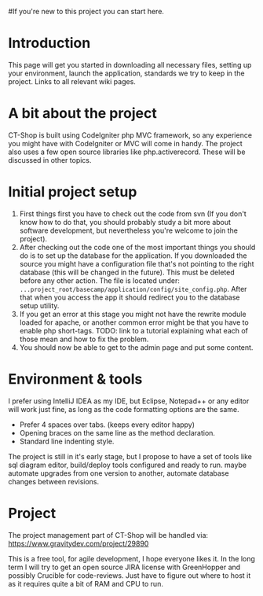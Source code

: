 #If you're new to this project you can start here.

# Introduction #

This page will get you started in downloading all necessary files, setting up your environment, launch the application, standards we try to keep in the project. Links to all relevant wiki pages.

# A bit about the project #

CT-Shop is built using CodeIgniter php MVC framework, so any experience you might have with CodeIgniter or MVC will come in handy. The project also uses a few open source libraries like php.activerecord. These will be discussed in other topics.

# Initial project setup #

  1. First things first you have to check out the code from svn (If you don't know how to do that, you should probably study a bit more about software development, but nevertheless you're welcome to join the project).
  1. After checking out the code one of the most important things you should do is to set up the database for the application. If you downloaded the source you might have a configuration file that's not pointing to the right database (this will be changed in the future). This must be deleted before any other action. The file is located under: `...project_root/basecamp/application/config/site_config.php`. After that when you access the app it should redirect you to the database setup utility.
  1. If you get an error at this stage you might not have the rewrite module loaded for apache, or another common error might be that you have to enable php short-tags. TODO: link to a tutorial explaining what each of those mean and how to fix the problem.
  1. You should now be able to get to the admin page and put some content.

# Environment & tools #

I prefer using IntelliJ IDEA as my IDE, but Eclipse, Notepad++ or any editor will work just fine, as long as the code formatting options are the same.

  * Prefer 4 spaces over tabs. (keeps every editor happy)
  * Opening braces on the same line as the method declaration.
  * Standard line indenting style.

The project is still in it's early stage, but I propose to have a set of tools like sql diagram editor, build/deploy tools configured and ready to run. maybe automate upgrades from one version to another, automate database changes between revisions.

# Project #

The project management part of CT-Shop will be handled via:
https://www.gravitydev.com/project/29890

This is a free tool, for agile development, I hope everyone likes it.
In the long term I will try to get an open source JIRA license with GreenHopper and possibly Crucible for code-reviews. Just have to figure out where to host it as it requires quite a bit of RAM and CPU to run.